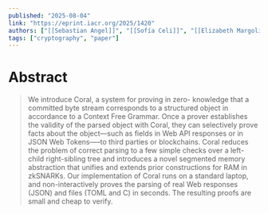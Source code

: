 ```yaml
---
published: "2025-08-04"
link: "https://eprint.iacr.org/2025/1420"
authors: ["[[Sebastian Angel]]", "[[Sofía Celi]]", "[[Elizabeth Margolin]]", "[[Pratyush Mishra]]", "[[Martin Sander]]", "[[Jess Woods]]"]
tags: ["cryptography", "paper"]
---
```


# Abstract

> We introduce Coral, a system for proving in zero-
> knowledge that a committed byte stream corresponds to a
> structured object in accordance to a Context Free Grammar.
> Once a prover establishes the validity of the parsed object with
> Coral, they can selectively prove facts about the object—such as
> fields in Web API responses or in JSON Web Tokens—–to third
> parties or blockchains. Coral reduces the problem of correct
> parsing to a few simple checks over a left-child right-sibling
> tree and introduces a novel segmented memory abstraction that
> unifies and extends prior constructions for RAM in zkSNARKs.
> Our implementation of Coral runs on a standard laptop, and
> non-interactively proves the parsing of real Web responses
> (JSON) and files (TOML and C) in seconds. The resulting
> proofs are small and cheap to verify.